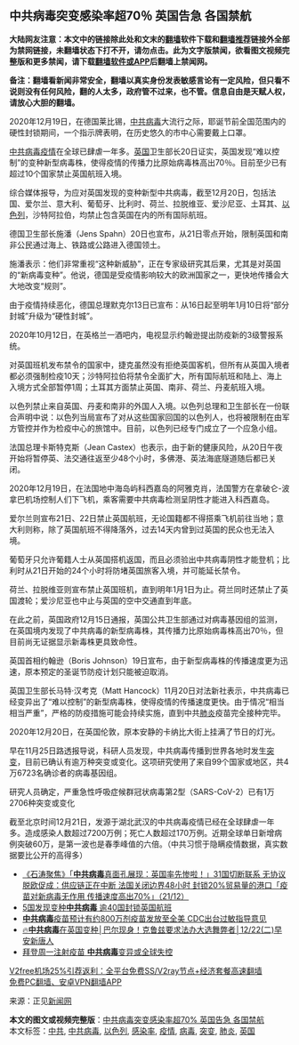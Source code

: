  <h2>中共病毒突变感染率超70％ 英国告急 各国禁航</h2> <p class="notice"><b>大陆网友注意：本文中的链接除此处和文末的<a href="https://github.com/bannedbook/fanqiang" >翻墙</a>软件下载和<a href="https://github.com/killgcd/justmysocks/blob/master/README.md">翻墙推荐</a>链接外全部为禁网链接，未翻墙状态下打不开，请勿点击。此为文字版禁闻，欲看图文视频完整版和更多禁闻，请下载<a href="https://github.com/bannedbook/fanqiang">翻墙软件或APP</a>后翻墙上禁闻网。</p><p>备注：翻墙看新闻非常安全，翻墙以真实身份发表敏感言论有一定风险，但只看不说则没有任何风险，翻的人太多，政府管不过来，也不管。信息自由是天赋人权，请放心大胆的翻墙。</b></p>  <div class="entry"> <p></p> <p>2020年12月19日，在德国莱比锡，<a href="https://www.bannedbook.org/bnews/tag/%e4%b8%ad%e5%85%b1/" class="st_tag internal_tag" rel="tag" title="标签 中共 下的日志">中共</a><a href="https://www.bannedbook.org/bnews/tag/%e7%97%85%e6%af%92/" class="st_tag internal_tag" rel="tag" title="标签 病毒 下的日志">病毒</a>大流行之际，耶诞节前全国范围内的硬性封锁期间，一个指示牌表明，在历史悠久的市中心需要戴上口罩。</p> <p><a href="https://www.bannedbook.org/bnews/tag/%e4%b8%ad%e5%85%b1%e7%97%85%e6%af%92/" class="st_tag internal_tag" rel="tag" title="标签 中共病毒 下的日志">中共病毒</a><a href="https://www.bannedbook.org/bnews/tag/%E7%96%AB%E6%83%85/" class="st_tag internal_tag" rel="tag" title="标签 疫情 下的日志">疫情</a>在全球已肆虐一年多。<a href="https://www.bannedbook.org/bnews/tag/%e8%8b%b1%e5%9b%bd/" class="st_tag internal_tag" rel="tag" title="标签 英国 下的日志">英国</a>卫生部长20日证实，英国发现“难以控制”的变种新型病毒株，使得疫情的传播力比原始病毒株高出70％。目前至少已有超过10个国家禁止英国航班入境。</p> <p>综合媒体报导，为应对英国发现的变种新型中共病毒，截至12月20日，包括法国、爱尔兰、意大利、葡萄牙、比利时、荷兰、拉脱维亚、爱沙尼亚、土耳其、<a href="https://www.bannedbook.org/bnews/tag/%e4%bb%a5%e8%89%b2%e5%88%97/" class="st_tag internal_tag" rel="tag" title="标签 以色列 下的日志">以色列</a>，沙特阿拉伯，均禁止包含英国在内的所有国际航班。</p> <p>德国卫生部长施潘（Jens Spahn）20日也宣布，从21日零点开始，限制英国和南非公民通过海上、铁路或公路进入德国领土。</p>  <p>施潘表示：他们非常重视“这种新威胁”，正在专家级研究其后果，尤其是对英国的“新病毒变种”。他说，德国是受疫情影响较大的欧洲国家之一，更快地传播会大大地改变“规则”。</p> <p>由于疫情持续恶化，德国总理默克尔13日已宣布：从16日起至明年1月10日将“部分封城”升级为“硬性封城”。</p> <p>2020年10月12日，在英格兰一酒吧内，电视显示约翰逊提出防疫新的3级警报系统。</p> <p>对英国班机发布禁令的国家中，捷克虽然没有拒绝英国客机，但所有从英国入境者都必须强制检疫10天；沙特阿拉伯将禁令全面扩大，所有国际航班和陆上、海上入境方式全部暂停1周；土耳其方面禁止英国、南非、荷兰、丹麦航班入境。</p> <p>以色列禁止来自英国、丹麦和南非的外国人入境。以色列总理和卫生部长在一份联合声明中说：以色列当局宣布了对从这些国家回国的以色列人，也将被限制在由军方管控并作为检疫中心的旅馆中。目前，以色列已经专门成立了一个应急小组。</p>  <p>法国总理卡斯特克斯（Jean Castex）也表示，由于新的健康风险，从20日午夜开始将暂停英、法交通往返至少48个小时，多佛港、英法海底隧道随后都已关闭。</p> <p>2020年12月19日，在法国地中海岛屿科西嘉岛的阿雅克肖，法国警方在拿破仑-波拿巴机场控制人们下飞机，乘客需要中共病毒检测呈阴性才能进入科西嘉岛。</p> <p>爱尔兰则宣布21日、22日禁止英国航班，无论国籍都不得搭乘飞机前往当地；意大利则称，除了英国航班不得降落外，过去14天内曾到过英国的民众也无法入境。</p> <p>葡萄牙只允许葡籍人士从英国搭机返国，而且必须验出中共病毒阴性才能登机；比利时从21日开始的24个小时将防堵英国旅客入境，并可能延长禁令。</p> <p>荷兰、拉脱维亚则宣布禁止英国班机，直到明年1月1日为止。荷兰同时还禁止了英国渡轮；爱沙尼亚也中止与英国的空中交通直到年底。</p>  <p>在此之前，英国政府12月15日通报，英国公共卫生部通过对病毒基因组的监测，在英国境内发现了中共病毒的新型病毒株，其传播力比原始病毒株高出70％，但目前尚无证据显示新毒株更具致命性。</p> <p>英国首相约翰逊（Boris Johnson）19日宣布，由于新型病毒株的传播速度更为迅速，原本预定的圣诞节防疫计划只能被迫取消。</p> <p>英国卫生部长马特·汉考克（Matt Hancock）11月20日对法新社表示，中共病毒已经变异出了“难以控制”的新型病毒株，使得疫情的传播速度更快。由于情况“相当相当严重”，严格的防疫措施可能会持续实施，直到中共<a href="https://www.bannedbook.org/bnews/tag/%e8%82%ba%e7%82%8e/" class="st_tag internal_tag" rel="tag" title="标签 肺炎 下的日志">肺炎</a>疫苗完全接种完毕。</p> <p>2020年12月20日，在英国伦敦，原本安静的卡纳比大街上挂满了节日的灯光。</p> <p>早在11月25日路透报导说，科研人员发现，中共病毒传播到世界各地时发生<a href="https://www.bannedbook.org/bnews/tag/%E7%AA%81%E5%8F%98/" class="st_tag internal_tag" rel="tag" title="标签 突变 下的日志">突变</a>，目前已确认有逾万种突变或变化。这项研究使用了来自99个国家或地区，共4万6723名确诊者的病毒基因组。</p>  <p>研究人员确定，严重急性呼吸症候群冠状病毒第2型（SARS-CoV-2）已有1万2706种突变或变化</p> <p>截至北京时间12月21日，发源于湖北武汉的中共病毒疫情已经在全球肆虐一年多。造成感染人数超过7200万例；死亡人数超过170万例。近期全球单日新增病例突破60万，是第一波也是春季峰值的六倍。（中共习惯于隐瞒疫情数据，真实数据要比公开的高得多）</p> <ul class='op-related-articles' title='相关阅读'> <li><a href='https://www.bannedbook.org/bnews/bannedvideo/20201222/1452682.html' target='_blank'>《石涛聚焦》「<b>中共病毒</b>真面孔展现：英国率先惨啦！」31国切断联系 无协议脱欧促成：供应链正在中断 法国关闭边界48小时 封锁20%贸易量的港口「疫苗对新病毒无作用 传播速度高出70%」（21/12）</a></li> <li><a href='https://www.bannedbook.org/bnews/comments/20201222/1452672.html' target='_blank'>5国发现变种<b>中共病毒</b> 逾40国封锁英国航班</a></li> <li><a href='https://www.bannedbook.org/bnews/bannedvideo/20201222/1452593.html' target='_blank'><b>中共病毒</b>疫苗预计有约800万剂疫苗发放至全美   CDC出台过敏指导意见</a></li> <li><a href='https://www.bannedbook.org/bnews/taiwannews/20201222/1452548.html' target='_blank'>🔥<b>中共病毒</b>在英国变种│巴尔现身！克鲁兹要求法办大选舞弊者│12/22(二)早安新唐人</a></li> <li><a href='https://www.bannedbook.org/bnews/worldnews/20201222/1452514.html' target='_blank'>拜登周一注射疫苗 <b>中共病毒</b>变异或全球失控</a></li> </ul> <p class="texttj"> <a href="https://www.bannedbook.org/forum23/topic22702.html" target="_blank">V2free机场25%引荐返利：全平台免费SS/V2ray节点+经济套餐高速翻墙</a><br/> <a href="https://github.com/bannedbook/fanqiang/wiki/%E7%A6%81%E9%97%BB%E7%BD%91%E5%AE%89%E5%8D%93%E7%BF%BB%E5%A2%99%E6%96%B0%E9%97%BBAPP" target="_blank">免费PC翻墙、安卓VPN翻墙APP</a></p><p>来源：正见<span class='wp_keywordlink_affiliate'><a href="https://www.bannedbook.org/" title="新闻网">新闻网</a></span></p><a name='sharetosocial'></a>       <div><b>本文的图文或视频完整版</b>：<a href='https://www.bannedbook.org/bnews/cbnews/20201222/1452432.html'>中共病毒突变感染率超70% 英国告急 各国禁航</a></div>  </div><!--END ENTRY--> <div class="postfooter"> <div>本文标签：<a href="https://www.bannedbook.org/bnews/tag/%e4%b8%ad%e5%85%b1/" rel="tag">中共</a>, <a href="https://www.bannedbook.org/bnews/tag/%e4%b8%ad%e5%85%b1%e7%97%85%e6%af%92/" rel="tag">中共病毒</a>, <a href="https://www.bannedbook.org/bnews/tag/%e4%bb%a5%e8%89%b2%e5%88%97/" rel="tag">以色列</a>, <a href="https://www.bannedbook.org/bnews/tag/%E6%84%9F%E6%9F%93%E7%8E%87/" rel="tag">感染率</a>, <a href="https://www.bannedbook.org/bnews/tag/%E7%96%AB%E6%83%85/" rel="tag">疫情</a>, <a href="https://www.bannedbook.org/bnews/tag/%e7%97%85%e6%af%92/" rel="tag">病毒</a>, <a href="https://www.bannedbook.org/bnews/tag/%E7%AA%81%E5%8F%98/" rel="tag">突变</a>, <a href="https://www.bannedbook.org/bnews/tag/%e8%82%ba%e7%82%8e/" rel="tag">肺炎</a>, <a href="https://www.bannedbook.org/bnews/tag/%e8%8b%b1%e5%9b%bd/" rel="tag">英国</a></div>  </div><!--END POSTFOOTER--> 